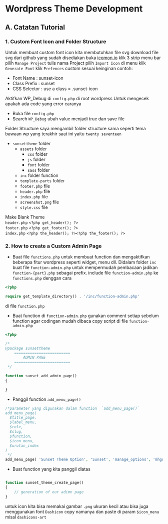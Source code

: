 # Wordpress Theme Development

## A. Catatan Tutorial

### 1. Custom Font Icon and Folder Structure
Untuk membuat custom font icon kita membutuhkan file svg download file svg dari github yang sudah disediakan
buka [icomon.io](https://icomoon.io/app/) klik 3 strip menu bar pilih `Manage Project` tulis nama Project
pilih `Import Icon` di menu klik `Generate Font` klik `Prefences` custom sesuai keinginan
contoh:  
- Font Name : sunset-icon
- Class Prefix : sunset
- CSS Selector : use a class = .sunset-icon

Aktifkan WP_Debug di `config.php` di root wordpress Untuk mengecek apakah ada code yang error caranya
- Buka file `config.php`
- Search `WP_Debug` ubah value menjadi true dan save file

Folder Structure
saya mengambil folder structure sama seperti tema bawaan wp yang terakhir saat ini yaitu `twenty seventeen`
- `sunsettheme` folder
  - `assets` folder
    - `css` folder
    - `js` folder
    - `font` folder
    - `sass` folder
  - `inc` folder function
  - `template-parts` folder
  - `footer.php` file
  - `header.php` file
  - `index.php` file
  - `screenshot.png` file
  - `style.css` file  

Make Blank Theme  
`header.php` `<?php get_header(); ?>`  
`footer.php` `<?php get_footer(); ?>`  
`index.php` `<?php the_header(); ?><?php the_footer(); ?>`  


### 2. How to create a Custom Admin Page

- Buat file `functions.php` untuk membuat function dan mengaktifkan beberapa fitur wordpress seperti widget, menu dll. Didalam folder `inc` buat file `function-admin.php` untuk mempermudah pembacaan jadikan `function-{part}.php` sebagai prefix. include file `function-admin.php`  ke `functions.php` denggan cara
```php
<?php

require get_template_directory() . '/inc/function-admin.php'
```
di file `function.php`

- Buat function di `function-admin.php` gunakan comment setiap sebelum function agar codingan mudah dibaca
copy script di file `function-admin.php`
```php
<?php

/*
@package sunsettheme
    =========================
        ADMIN PAGE
    =========================
 */

function sunset_add_admin_page()
{

}
```

- Panggil function `add_menu_page()`
```php
/*parameter yang digunakan dalam function  `add_menu_page()`
add_menu_page(
  $title_page,
  $label_menu,
  $role,
  $slug,
  $function,
  $icon_menu,
  $urutan_index
)
 */
add_menu_page( 'Sunset Theme Option', 'Sunset', 'manage_options', 'mhgufron_sunset', 'sunset_theme_create_page', get_template_directory_uri() . '/assets/img/sunset-icon.png', '110' );
```

- Buat function yang kita panggil diatas
```php

function sunset_theme_create_page()
{
    // generation of our adimn page
}
```
untuk icon kita bisa memakai gambar `.png` ukuran kecil atau bisa juga menggunakan font `Dashicon` copy namanya dan paste di param `$icon_menu` misal `dashicons-art`

















###
